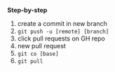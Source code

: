 **Step-by-step**

1. create a commit in new branch
1. `git push -u [remote] [branch]`
1. click pull requests on GH repo
1. new pull request
1. `git co [base]`
1. `git pull`
